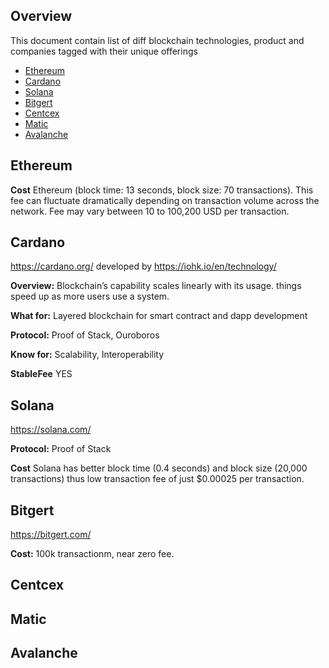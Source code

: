 ## Overview

This document contain list of diff blockchain technologies, product and companies tagged with their unique offerings

- [Ethereum](#ethereum)
- [Cardano](#cardano)
- [Solana](#solana)
- [Bitgert](#bitgert)
- [Centcex](#centcex)
- [Matic](#matic)
- [Avalanche](#avalanche)

## Ethereum

**Cost** Ethereum (block time: 13 seconds, block size: 70 transactions). This fee can fluctuate dramatically depending on transaction volume across the network. Fee may vary between 10 to 100,200 USD per transaction.

## Cardano

https://cardano.org/ developed by https://iohk.io/en/technology/

**Overview:** Blockchain’s capability scales linearly with its usage. things speed up as more users use a system. 

**What for:** Layered blockchain for smart contract and dapp development

**Protocol:** Proof of Stack, Ouroboros

**Know for:** Scalability, Interoperability

**StableFee** YES

## Solana

https://solana.com/

**Protocol:** Proof of Stack

**Cost** Solana has better block time (0.4 seconds) and block size (20,000 transactions) thus low transaction fee of just $0.00025 per transaction.

## Bitgert

https://bitgert.com/

**Cost:** 100k transactionm, near zero fee. 


## Centcex
## Matic
## Avalanche
